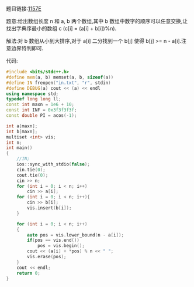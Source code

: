 题目链接:[1157E](https://codeforces.com/problemset/problem/1157/E)

题意:给出数组长度 n 和 a, b 两个数组,其中 b 数组中数字的顺序可以任意交换,让找出字典序最小的数组 c (c[i] = (a[i] + b[i])%n).

解法:对 b 数组从小到大排序,对于 a[i] 二分找到一个 b[j] 使得 b[j] >= n - a[i].注意边界特判即可.

代码:

```cpp
#include <bits/stdc++.h>
#define mem(a, b) memset(a, b, sizeof(a))
#define IN freopen("in.txt", "r", stdin)
#define DEBUG(a) cout << (a) << endl
using namespace std;
typedef long long ll;
const int maxn = 1e6 + 10;
const int INF = 0x3f3f3f3f;
const double PI = acos(-1);

int a[maxn];
int b[maxn];
multiset <int> vis;
int n;
int main()
{
    //IN;
    ios::sync_with_stdio(false);
    cin.tie(0);
    cout.tie(0);
    cin >> n;
    for (int i = 0; i < n; i++)
        cin >> a[i];
    for (int i = 0; i < n; i++){
        cin >> b[i];
        vis.insert(b[i]);
    }

    for (int i = 0; i < n; i++)
    {
        auto pos = vis.lower_bound(n - a[i]);
        if(pos == vis.end())
            pos = vis.begin();
        cout << (a[i] + *pos) % n << " ";
        vis.erase(pos);
    }
    cout << endl;
    return 0;
}
```